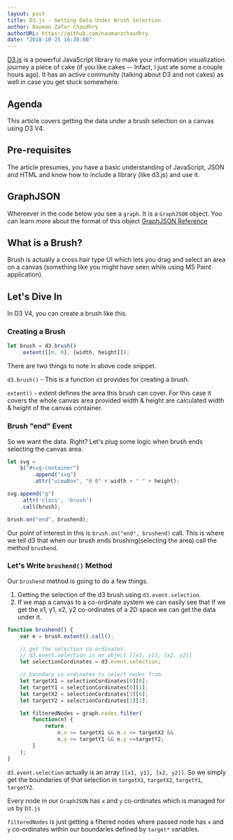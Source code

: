 ```yaml
---
layout: post
title: D3.js - Getting Data Under Brush Selection
author: Nauman Zafar Chaudhry
authorURL: https://github.com/naumanzchaudhry
date: "2018-10-25 16:30:00"
---
```



[D3.js](https://d3js.org/) is a powerful JavaScript library to make your information visualization journey a piece of cake (if you like cakes -- Infact, I just ate some a couple hours ago). It has an active community (talking about D3 and not cakes) as well in case you get stuck somewhere.

## Agenda

This article covers getting the data under a brush selection on a canvas using D3 V4.

## Pre-requisites

The article presumes, you have a basic understanding of JavaScript, JSON and HTML and know how to include a library (like d3.js) and use it.

## GraphJSON

Whereever in the code below you see a `graph`. It is a `GraphJSON` object. You can learn more about the format of this object [GraphJSON Reference](https://github.com/GraphAlchemist/GraphJSON)

## What is a Brush?

Brush is actually a cross hair type UI which lets you drag and select an area on a canvas (something like you might have seen while using MS Paint application).

## Let's Dive In

In D3 V4, you can create a brush like this.

### Creating a Brush
```javascript
let brush = d3.brush()
	.extent([[0, 0], [width, height]]);
```
There are two things to note in above code snippet.

`d3.brush()` - This is a function `d3` provides for creating a brush.

`extent()` - extent defines the area this brush can cover. For this case it covers the whole canvas area provided width & height are calculated width & height of the canvas container.

### Brush "end" Event
So we want the data. Right? Let's plug some logic when brush ends selecting the canvas area.

```javascript
let svg = 
	$("#svg-container")
		.append("svg")
		.attr("viewBox", "0 0" + width + " " + height);

svg.append("g")
	.attr('class', 'brush')
	.call(brush);

brush.on("end", brushend);
```

Our point of interest in this is `brush.on("end", brushend)` call. This is where we tell d3 that when our brush ends brushing(selecting the area) call the method `brushend`.

### Let's Write `brushend()` Method

Our `brushend` method is going to do a few things.

1. Getting the selection of the d3 brush using `d3.event.selection`.
2. If we map a canvas to a co-ordinate system we can easily see that If we get the x1, y1, x2, y2 co-ordinates of a 2D space we can get the data under it.

```javascript
function brushend() {
	var e = brush.extent().call();

	// get the selection co-ordinates.
	// d3.event.selection is an object [[x1, y1], [x2, y2]]
	let selectionCordinates = d3.event.selection;

	// boundary co-ordinates to select nodes from.
	let targetX1 = selectionCordinates[0][0];
	let targetY1 = selectionCordinates[0][1];
	let targetX2 = selectionCordinates[1][0];
	let targetY2 = selectionCordinates[1][1];

	let filteredNodes = graph.nodes.filter(
		function(n) {
			return 
				n.x >= targetX1 && n.x <= targetX2 && 
				n.y >= targetY1 && n.y <=targetY2;
		}
	);
}
```

`d3.event.selection` actually is an array  `[[x1, y1], [x2, y2]]`. So we simply get the boundaries of that selection in `targetX1`, `targetX2`, `targetY1`, `targetY2`.

Every node in our `GraphJSON` has `x` and `y` co-ordinates which is managed for us by `D3.js`

`filteredNodes` is just getting a filtered nodes where passed node has `x` and `y` co-ordinates  within our boundaries defined by `target*` variables.